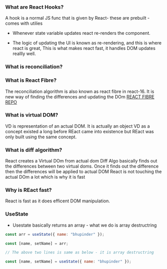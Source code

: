 ### What are React Hooks?

A hook is a normal JS func that is given by React- these are prebuilt - comes with utilies

- Whenever state variable updates react re-renders the component.

- The logic of updating the UI is known as re-rendering, and this is where react is great, This is what makes react fast, it handles DOM updates reallly well.

### What is reconciliation?

### What is React Fibre?

The reconciliation algorithm is also known as react fibre in react-16. It is new way of finding the differences and updating the DOm
[REACT FIBRE REPO](https://github.com/acdlite/react-fiber-architecture)

### What is virtual DOM?

VD is representation of an actual DOM. It is actually an object
VD as a concept existed a long before REact came into existence but REact was only built using the same concept.

### What is diff algorithm?

React creates a Virtual DOm from actual dom
Diff Algo basically finds out the differences between two virtual doms. Once it finds out the difference
then the differences will be applied to actual DOM
React is not touching the actual DOm a lot which is why it is fast

### Why is REact fast?

React is fast as it does efficent DOM manipulation.

### UseState

- Usestate basically returns an array - what we do is array destructring

```jsx
const arr = useState({ name: "bhupinder" });

const [name, setName] = arr;

// The above two lines is same as below - it is array destructring

const [name, setName] = useState({ name: "bhupinder" });
```

